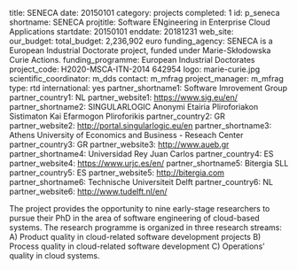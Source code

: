 title: SENECA
date:  20150101
category: projects
completed: 1
id: p_seneca
shortname: SENECA
projtitle: Software ENgineering in Enterprise Cloud Applications
startdate: 20150101
enddate: 20181231
web_site:  
our_budget:
total_budget: 2,236,902 euro
funding_agency: SENECA is a European Industrial Doctorate project, funded under Marie-Skłodowska Curie Actions.
funding_programme: European Industrial Doctorates
project_code: H2020-MSCA-ITN-2014 642954
logo: marie-curie.jpg  
scientific_coordinator: m_dds
contact: m_mfrag
project_manager: m_mfrag
type: rtd
international: yes
partner_shortname1: Software Imrovement Group
partner_country1: NL
partner_website1: https://www.sig.eu/en/
partner_shortname2: SINGULARLOGIC Anonymi Etairia Pliroforiakon Sistimaton Kai Efarmogon Pliroforikis
partner_country2: GR
partner_website2: http://portal.singularlogic.eu/en
partner_shortname3: Athens University of Economics and Business - Reseach Center
partner_country3: GR
partner_website3: http://www.aueb.gr
partner_shortname4: Universidad Rey Juan Carlos
partner_country4: ES
partner_website4: https://www.urjc.es/en/
partner_shortname5: Bitergia SLL
partner_country5: ES
partner_website5: http://bitergia.com
partner_shortname6: Technische Universiteit Delft
partner_country6: NL
partner_website6: http://www.tudelft.nl/en/

The project provides the opportunity to nine early-stage researchers to pursue their PhD in the area of software engineering of cloud-based systems. The research programme is organized in three research streams: A) Product quality in cloud-related software development projects B) Process quality in cloud-related software development C) Operations' quality in cloud systems.
